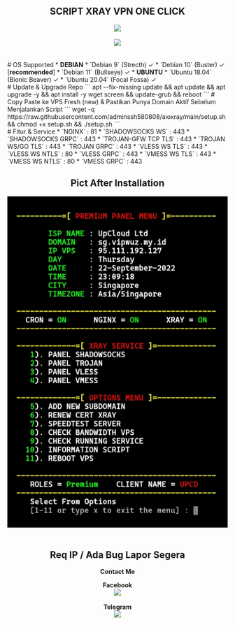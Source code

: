 <h2 align="center">
SCRIPT XRAY VPN ONE CLICK</h2>
<p align="center">
<img src="https://img.shields.io/badge/VERSION-2.0 (MULTIPORT)-green.svg"></h2>
</p>
<p align="center"><img src="https://d33wubrfki0l68.cloudfront.net/5911c43be3b1da526ed609e9c55783d9d0f6b066/9858b/assets/img/debian-ubuntu-hover.png"></p> 
<br>
# OS Supported
* <b>DEBIAN</b>
* `Debian 9` (Strecth) ✓
* `Debian 10` (Buster) ✓ [<b>recommended</b>]
* `Debian 11` (Bullseye) ✓
* <b>UBUNTU</b>
* `Ubuntu 18.04` (Bionic Beaver) ✓
* `Ubuntu 20.04` (Focal Fossa) ✓
<br>
# Update & Upgrade Repo
```
apt --fix-missing update && apt update && apt upgrade -y && apt install -y wget screen && update-grub && reboot
```
# Copy Paste ke VPS Fresh (new) & Pastikan Punya Domain Aktif Sebelum Menjalankan Script
```
wget -q https://raw.githubusercontent.com/adminssh580808/aioxray/main/setup.sh && chmod +x setup.sh && ./setup.sh
```
<br>
# Fitur & Service
* `NGINX`              : 81
* `SHADOWSOCKS WS`     : 443
* `SHADOWSOCKS GRPC`   : 443
* `TROJAN-GFW TCP TLS` : 443
* `TROJAN WS/GO TLS`   : 443
* `TROJAN GRPC`        : 443
* `VLESS WS TLS`       : 443
* `VLESS WS NTLS`      : 80
* `VLESS GRPC`         : 443
* `VMESS WS TLS`       : 443
* `VMESS WS NTLS`      : 80
* `VMESS GRPC`         : 443

<br>
<h2 align="center"> Pict After Installation</h2>

![alt text](https://raw.githubusercontent.com/adminssh580808/aioxray/main/pict/IMG_20220922_230958.jpg)
<br><br>
<h2 align="center">Req IP / Ada Bug Lapor Segera</h2>
<b><p align="center">Contact Me</b>
<p align="center"><b>Facebook</b>
<br><a href="https://fb.com/zan404"> <img src="https://cdn.jsdelivr.net/npm/simple-icons@3.0.1/icons/facebook.svg" height='50'> </a>
<br>
<p align="center"><b>Telegram</b>
<br><a href="https://t.me/mfauzan58"> <img src="https://cdn.jsdelivr.net/npm/simple-icons@3.0.1/icons/telegram.svg" height='50'> </a>
